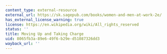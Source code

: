 ```yaml
---
content_type: external-resource
external_url: https://sk.sagepub.com/books/women-and-men-at-work-2e/
has_external_license_warning: true
license: https://en.wikipedia.org/wiki/All_rights_reserved
status: ''
title: Moving Up and Taking Charge
uid: 8065fb3a-89e6-49f6-b29e-d51087326dd3
wayback_url: ''
---
```

